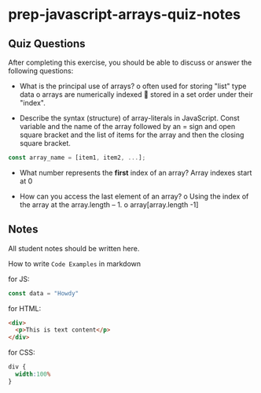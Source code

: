 # prep-javascript-arrays-quiz-notes



## Quiz Questions

After completing this exercise, you should be able to discuss or answer the following questions:

- What is the principal use of arrays?
o	often used for storing "list" type data
o	arrays are numerically indexed
	stored in a set order under their "index".


- Describe the syntax (structure) of array-literals in JavaScript.
Const variable and the name of the array followed by an = sign and open square bracket and the list of items for the array and then the closing square bracket.
```javaScript
const array_name = [item1, item2, ...];
```

- What number represents the **first** index of an array?
Array indexes start at 0

- How can you access the last element of an array?
o	Using the index of the array at the array.length – 1.
o	array[array.length -1]


## Notes

All student notes should be written here.


How to write `Code Examples` in markdown

for JS:
```javascript
const data = "Howdy"
```

for HTML:
```html
<div>
  <p>This is text content</p>
</div>
```

for CSS:
```css
div {
  width:100%
}
```
